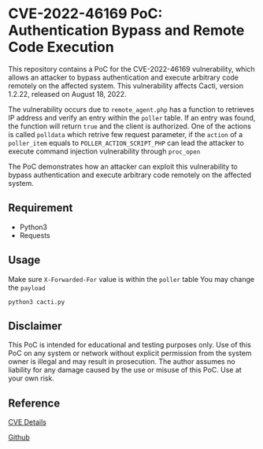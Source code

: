 # CVE-2022-46169 PoC: Authentication Bypass and Remote Code Execution

This repository contains a PoC for the CVE-2022-46169 vulnerability, which allows an attacker to bypass authentication and execute arbitrary code remotely on the affected system. This vulnerability affects Cacti, version 1.2.22, released on August 18, 2022.

The vulnerability occurs due to `remote_agent.php` has a function to retrieves IP address and verify an entry within the `poller` table. If an entry was found, the function will return `true` and the client is authorized. One of the actions is called `polldata` which retrive few request parameter, if the `action` of a `poller_item` equals to `POLLER_ACTION_SCRIPT_PHP` can lead the attacker to execute command injection vulnerability through `proc_open`

The PoC demonstrates how an attacker can exploit this vulnerability to bypass authentication and execute arbitrary code remotely on the affected system.

## Requirement

* Python3
* Requests

## Usage

Make sure `X-Forwarded-For` value is within the `poller` table
You may change the `payload`

```
python3 cacti.py
```

## Disclaimer

This PoC is intended for educational and testing purposes only. Use of this PoC on any system or network without explicit permission from the system owner is illegal and may result in prosecution. The author assumes no liability for any damage caused by the use or misuse of this PoC. Use at your own risk.


## Reference

[CVE Details](https://www.cvedetails.com/cve/CVE-2022-46169/)

[Github](https://github.com/Cacti/cacti/security/advisories/GHSA-6p93-p743-35gf)